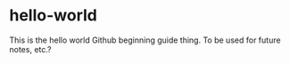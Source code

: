 # hello-world
This is the hello world Github beginning guide thing. To be used for future notes, etc.?
